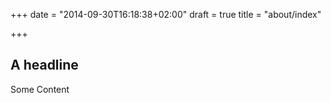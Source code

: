 +++
date = "2014-09-30T16:18:38+02:00"
draft = true
title = "about/index"

+++

## A headline

Some Content

